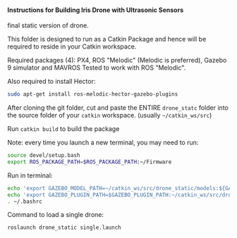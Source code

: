 #### Instructions for Building Iris Drone with Ultrasonic Sensors


final static version of drone.

This folder is designed to run as a Catkin Package and hence will be required to reside in your Catkin workspace.

Required packages (4): PX4, ROS "Melodic" (Melodic is preferred), Gazebo 9 simulator and MAVROS
Tested to work with ROS "Melodic".

Also required to install Hector:

```bash
sudo apt-get install ros-melodic-hector-gazebo-plugins
```



After cloning the git folder, cut and paste the ENTIRE `drone_statc` folder into the source folder of your `catkin` workspace.
(usually `~/catkin_ws/src`)

Run `catkin build` to build the package

Note: every time you launch a new terminal, you may need to run: 

```bash
source devel/setup.bash
export ROS_PACKAGE_PATH=$ROS_PACKAGE_PATH:~/Firmware
```

Run in terminal:

```bash
echo 'export GAZEBO_MODEL_PATH=~/catkin_ws/src/drone_static/models:${GAZEBO_MODEL_PATH}' >> ~/.bashrc
echo 'export GAZEBO_PLUGIN_PATH=$GAZEBO_PLUGIN_PATH:~/catkin_ws/src/drone_static/lib' >> ~/.bashrc
. ~/.bashrc
```

Command to load a single drone: 

```
roslaunch drone_static single.launch
```




